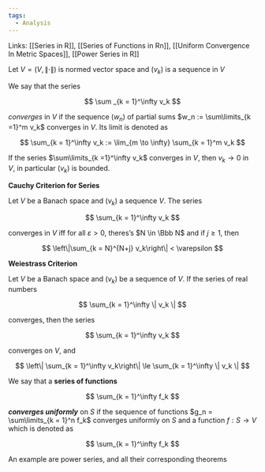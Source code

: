 ```yaml
---
tags:
  - Analysis
---
```

Links: [[Series in R]], [[Series of Functions in Rn]], [[Uniform Convergence In Metric Spaces]], [[Power Series in R]]

Let $V =(V, \|\cdot \|)$ is normed vector space and $(v_k)$ is a sequence in $V$

We say that the series

$$ \sum _{k = 1}^\infty v_k $$

_converges_ in $V$ if the sequence $(w_n)$ of partial sums $w_n := \sum\limits_{k =1}^m v_k$ converges in $V$. Its limit is denoted as

$$ \sum_{k = 1}^\infty v_k := \lim_{m \to \infty} \sum_{k = 1}^m v_k $$

If the series $\sum\limits_{k =1}^\infty v_k$ converges in $V$, then $v_k \to 0$ in $V$, in particular $(v_k)$ is bounded.

********************************************Cauchy Criterion for Series********************************************

Let $V$ be a Banach space and $(v_k)$ a sequence $V$. The series

$$ \sum_{k = 1}^\infty v_k $$

converges in $V$ iff for all $\varepsilon>0$, theres’s $N \in \Bbb N$ and if $j \ge 1$, then

$$ \left\|\sum_{k = N}^{N+j} v_k\right\| < \varepsilon $$

****************************************Weiestrass Criterion****************************************

Let $V$ be a Banach space and $(v_k)$ be a sequence of $V$. If the series of real numbers

$$ \sum_{k = 1}^\infty \| v_k \| $$

converges, then the series

$$ \sum_{k = 1}^\infty v_k $$

converges on $V$, and

$$ \left\| \sum_{k = 1}^\infty v_k\right\| \le \sum_{k = 1}^\infty \| v_k \| $$

We say that a **********series of functions**********

$$ \sum_{k = 1}^\infty f_k $$

_******************converges uniformly******************_ on $S$ if the sequence of functions $g_n = \sum\limits_{k = 1}^n f_k$ converges uniformly on $S$ and a function $f:S \to V$ which is denoted as

$$ \sum_{k = 1}^\infty f_k $$

An example are power series, and all their corresponding theorems